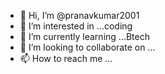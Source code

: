 - 👋 Hi, I’m @pranavkumar2001
- 👀 I’m interested in ...coding 
- 🌱 I’m currently learning ...Btech 
- 💞️ I’m looking to collaborate on ...
- 📫 How to reach me ...

<!---
pranavkumar2001/pranavkumar2001 is a ✨ special ✨ repository because its `README.md` (this file) appears on your GitHub profile.
You can click the Preview link to take a look at your changes.
--->
